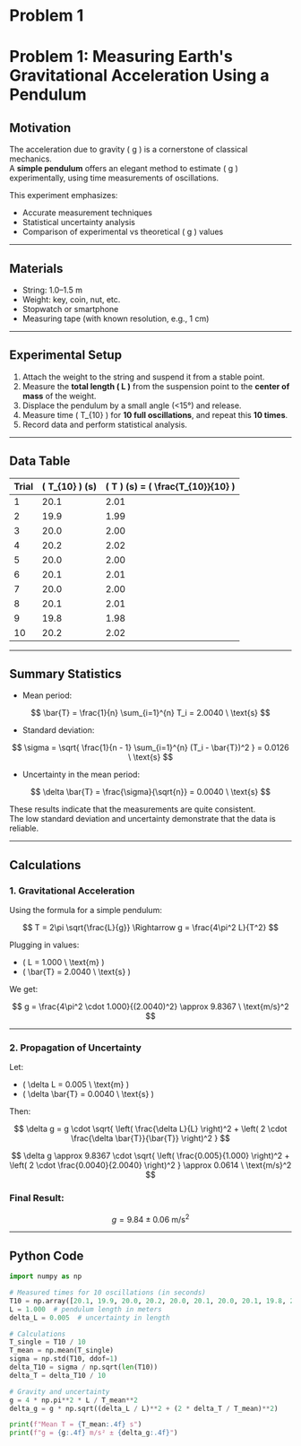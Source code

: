 # Problem 1
# Problem 1: Measuring Earth's Gravitational Acceleration Using a Pendulum

## Motivation

The acceleration due to gravity \( g \) is a cornerstone of classical mechanics.  
A **simple pendulum** offers an elegant method to estimate \( g \) experimentally, using time measurements of oscillations.

This experiment emphasizes:

- Accurate measurement techniques  
- Statistical uncertainty analysis  
- Comparison of experimental vs theoretical \( g \) values  

---

## Materials

- String: 1.0–1.5 m  
- Weight: key, coin, nut, etc.  
- Stopwatch or smartphone  
- Measuring tape (with known resolution, e.g., 1 cm)  

---

## Experimental Setup

1. Attach the weight to the string and suspend it from a stable point.  
2. Measure the **total length \( L \)** from the suspension point to the **center of mass** of the weight.  
3. Displace the pendulum by a small angle (<15°) and release.  
4. Measure time \( T_{10} \) for **10 full oscillations**, and repeat this **10 times**.  
5. Record data and perform statistical analysis.

---

## Data Table

| Trial | \( T_{10} \) (s) | \( T \) (s) = \( \frac{T_{10}}{10} \) |
|-------|------------------|---------------------------------------|
| 1     | 20.1             | 2.01                                  |
| 2     | 19.9             | 1.99                                  |
| 3     | 20.0             | 2.00                                  |
| 4     | 20.2             | 2.02                                  |
| 5     | 20.0             | 2.00                                  |
| 6     | 20.1             | 2.01                                  |
| 7     | 20.0             | 2.00                                  |
| 8     | 20.1             | 2.01                                  |
| 9     | 19.8             | 1.98                                  |
| 10    | 20.2             | 2.02                                  |

---

## Summary Statistics

- Mean period:

$$
\bar{T} = \frac{1}{n} \sum_{i=1}^{n} T_i = 2.0040 \ \text{s}
$$

- Standard deviation:

$$
\sigma = \sqrt{ \frac{1}{n - 1} \sum_{i=1}^{n} (T_i - \bar{T})^2 } = 0.0126 \ \text{s}
$$

- Uncertainty in the mean period:

$$
\delta \bar{T} = \frac{\sigma}{\sqrt{n}} = 0.0040 \ \text{s}
$$

These results indicate that the measurements are quite consistent.  
The low standard deviation and uncertainty demonstrate that the data is reliable.

---

## Calculations

### 1. Gravitational Acceleration

Using the formula for a simple pendulum:

$$
T = 2\pi \sqrt{\frac{L}{g}} \Rightarrow g = \frac{4\pi^2 L}{T^2}
$$

Plugging in values:

- \( L = 1.000 \ \text{m} \)
- \( \bar{T} = 2.0040 \ \text{s} \)

We get:

$$
g = \frac{4\pi^2 \cdot 1.000}{(2.0040)^2} \approx 9.8367 \ \text{m/s}^2
$$

---

### 2. Propagation of Uncertainty

Let:

- \( \delta L = 0.005 \ \text{m} \)  
- \( \delta \bar{T} = 0.0040 \ \text{s} \)

Then:

$$
\delta g = g \cdot \sqrt{ \left( \frac{\delta L}{L} \right)^2 + \left( 2 \cdot \frac{\delta \bar{T}}{\bar{T}} \right)^2 }
$$

$$
\delta g \approx 9.8367 \cdot \sqrt{ \left( \frac{0.005}{1.000} \right)^2 + \left( 2 \cdot \frac{0.0040}{2.0040} \right)^2 } \approx 0.0614 \ \text{m/s}^2
$$

### Final Result:

$$
g = 9.84 \pm 0.06 \ \text{m/s}^2
$$

---

## Python Code

```python
import numpy as np

# Measured times for 10 oscillations (in seconds)
T10 = np.array([20.1, 19.9, 20.0, 20.2, 20.0, 20.1, 20.0, 20.1, 19.8, 20.2])
L = 1.000  # pendulum length in meters
delta_L = 0.005  # uncertainty in length

# Calculations
T_single = T10 / 10
T_mean = np.mean(T_single)
sigma = np.std(T10, ddof=1)
delta_T10 = sigma / np.sqrt(len(T10))
delta_T = delta_T10 / 10

# Gravity and uncertainty
g = 4 * np.pi**2 * L / T_mean**2
delta_g = g * np.sqrt((delta_L / L)**2 + (2 * delta_T / T_mean)**2)

print(f"Mean T = {T_mean:.4f} s")
print(f"g = {g:.4f} m/s² ± {delta_g:.4f}")
```